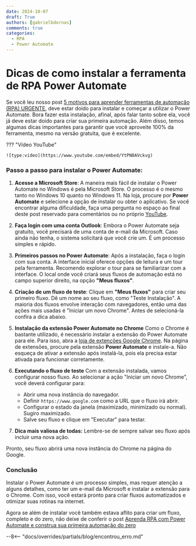 ```yaml
---
date: 2024-10-07
draft: True
authors: [gabrielbdornas]
comments: true
categories:
  - RPA
  - Power Automate
---
```


# Dicas de como instalar a ferramenta de RPA Power Automate

Se você leu nosso post [5 motivos para aprender ferramentas de automação (RPA) URGENTE](../posts/20240914_5_motivos_para_aprender_automacao.md), deve estar doido para instalar e começar a utilizar o Power Automate.
Bora fazer esta instalação, afinal, após falar tanto sobre ela, você já deve estar doido para criar sua primeira automação.
Além disso, temos algumas dicas importantes para garantir que você aproveite 100% da ferramenta, mesmo na versão gratuita, que é excelente.

<!-- more -->

??? "Vídeo YouTube"

    ![type:video](https://www.youtube.com/embed/YtPN0AVckvg)

### Passo a passo para instalar o Power Automate:

1. **Acesse a Microsoft Store**:
A maneira mais fácil de instalar o Power Automate no Windows é pela Microsoft Store.
O processo é o mesmo tanto no Windows 10 quanto no Windows 11.
Na loja, procure por **Power Automate** e selecione a opção de instalar ou obter o aplicativo.
Se você encontrar alguma dificuldade, faça uma pergunta no espaço ao final deste post reservado para comentários ou no próprio [YouTube](https://youtu.be/YtPN0AVckvg).

2. **Faça login com uma conta Outlook**:
Embora o Power Automate seja gratuito, você precisará de uma conta de e-mail da Microsoft.
Caso ainda não tenha, o sistema solicitará que você crie um.
É um processo simples e rápido.

3. **Primeiros passos no Power Automate**:
Após a instalação, faça o login com sua conta.
A interface inicial oferece opções de leitura e um tour pela ferramenta.
Recomendo explorar o tour para se familiarizar com a interface.
O local onde você criará seus fluxos de automação está no campo superior direito, na opção **"Meus fluxos"**.

4. **Criação de um fluxo de teste**:
Clique em **"Meus fluxos"** para criar seu primeiro fluxo.
Dê um nome ao seu fluxo, como "Teste Instalação".
A maioria dos fluxos envolve interação com navegadores, então uma das ações mais usadas é "Iniciar um novo Chrome".
Antes de selecioná-la confira a dica abaixo.

5. **Instalação da extensão Power Automate no Chrome**
Como o Chrome é bastante utilizado, é necessário instalar a extensão do Power Automate para ele.
Para isso, abra a [loja de extenções Google Chrome](https://chromewebstore.google.com/).
Na página de extensões, procure pela extensão **Power Automate** e instale-a.
Não esqueça de ativar a extensão após instalá-la, pois ela precisa estar ativada para funcionar corretamente.

6. **Executando o fluxo de teste**
Com a extensão instalada, vamos configurar nosso fluxo.
Ao selecionar a ação "Iniciar um novo Chrome", você deverá configurar para:
    - Abrir uma nova instância do navegador.
    - Definir `https://www.google.com` como a URL que o fluxo irá abrir.
    - Configurar o estado da janela (maximizado, minimizado ou normal). Sugiro maximizado.
    - Salve seu fluxo e clique em "Executar" para testar.

7. **Dica mais valiosa de todas:** Lembre-se de sempre salvar seu fluxo após incluir uma nova ação.

Pronto, seu fluxo abrirá uma nova instância do Chrome na página do Google.

### Conclusão

Instalar o Power Automate é um processo simples, mas requer atenção a alguns detalhes, como ter um e-mail da Microsoft e instalar a extensão para o Chrome.
Com isso, você estará pronto para criar fluxos automatizados e otimizar suas rotinas na internet.

Agora se além de instalar você também estava aflito para criar um fluxo, completo e do zero, não deixe de conferir o post [Aprenda RPA com Power Automate e construa sua primeira automação do zero](../posts/20241001_aprenda_rpa_com_power_automate_e_construa_sua_primeira_automacao_do_zero.md)

--8<-- "docs/overrides/partials/blog/encontrou_erro.md"
